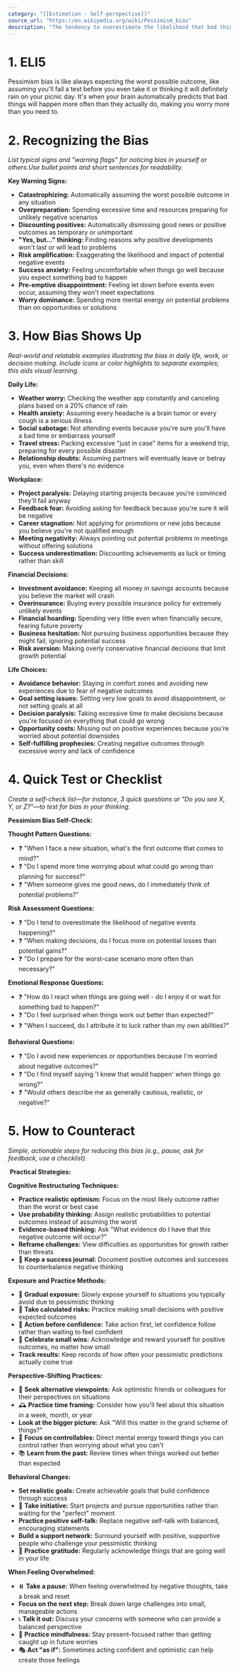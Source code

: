 ```yaml
---
category: "[[Estimation - Self-perspective]]"
source_url: "https://en.wikipedia.org/wiki/Pessimism_bias"
description: "The tendency to overestimate the likelihood that bad things will happen"
---
```


# 1. ELI5

Pessimism bias is like always expecting the worst possible outcome, like assuming you'll fail a test before you even take it or thinking it will definitely rain on your picnic day. It's when your brain automatically predicts that bad things will happen more often than they actually do, making you worry more than you need to.

# 2. Recognizing the Bias

*List typical signs and "warning flags" for noticing bias in yourself or others.Use bullet points and short sentences for readability.*

**Key Warning Signs:**

- **Catastrophizing:** Automatically assuming the worst possible outcome in any situation
- **Overpreparation:** Spending excessive time and resources preparing for unlikely negative scenarios
- **Discounting positives:** Automatically dismissing good news or positive outcomes as temporary or unimportant
- **"Yes, but..." thinking:** Finding reasons why positive developments won't last or will lead to problems
- **Risk amplification:** Exaggerating the likelihood and impact of potential negative events
- **Success anxiety:** Feeling uncomfortable when things go well because you expect something bad to happen
- **Pre-emptive disappointment:** Feeling let down before events even occur, assuming they won't meet expectations
- **Worry dominance:** Spending more mental energy on potential problems than on opportunities or solutions

# 3. How Bias Shows Up

*Real-world and relatable examples illustrating the bias in daily life, work, or decision making. Include icons or color highlights to separate examples; this aids visual learning.*

**Daily Life:**
- **Weather worry:** Checking the weather app constantly and canceling plans based on a 20% chance of rain
- **Health anxiety:** Assuming every headache is a brain tumor or every cough is a serious illness
- **Social sabotage:** Not attending events because you're sure you'll have a bad time or embarrass yourself
- **Travel stress:** Packing excessive "just in case" items for a weekend trip, preparing for every possible disaster
- **Relationship doubts:** Assuming partners will eventually leave or betray you, even when there's no evidence

**Workplace:**
- **Project paralysis:** Delaying starting projects because you're convinced they'll fail anyway
- **Feedback fear:** Avoiding asking for feedback because you're sure it will be negative
- **Career stagnation:** Not applying for promotions or new jobs because you believe you're not qualified enough
- **Meeting negativity:** Always pointing out potential problems in meetings without offering solutions
- **Success underestimation:** Discounting achievements as luck or timing rather than skill

**Financial Decisions:**
- **Investment avoidance:** Keeping all money in savings accounts because you believe the market will crash
- **Overinsurance:** Buying every possible insurance policy for extremely unlikely events
- **Financial hoarding:** Spending very little even when financially secure, fearing future poverty
- **Business hesitation:** Not pursuing business opportunities because they might fail, ignoring potential success
- **Risk aversion:** Making overly conservative financial decisions that limit growth potential

**Life Choices:**
- **Avoidance behavior:** Staying in comfort zones and avoiding new experiences due to fear of negative outcomes
- **Goal setting issues:** Setting very low goals to avoid disappointment, or not setting goals at all
- **Decision paralysis:** Taking excessive time to make decisions because you're focused on everything that could go wrong
- **Opportunity costs:** Missing out on positive experiences because you're worried about potential downsides
- **Self-fulfilling prophecies:** Creating negative outcomes through excessive worry and lack of confidence

# 4. Quick Test or Checklist

*Create a self-check list—for instance, 3 quick questions or "Do you see X, Y, or Z?"—to test for bias in your thinking.*

 **Pessimism Bias Self-Check:**

**Thought Pattern Questions:**
- ❓ "When I face a new situation, what's the first outcome that comes to mind?"
- ❓ "Do I spend more time worrying about what could go wrong than planning for success?"
- ❓ "When someone gives me good news, do I immediately think of potential problems?"

**Risk Assessment Questions:**
- ❓ "Do I tend to overestimate the likelihood of negative events happening?"
- ❓ "When making decisions, do I focus more on potential losses than potential gains?"
- ❓ "Do I prepare for the worst-case scenario more often than necessary?"

**Emotional Response Questions:**
- ❓ "How do I react when things are going well - do I enjoy it or wait for something bad to happen?"
- ❓ "Do I feel surprised when things work out better than expected?"
- ❓ "When I succeed, do I attribute it to luck rather than my own abilities?"

**Behavioral Questions:**
- ❓ "Do I avoid new experiences or opportunities because I'm worried about negative outcomes?"
- ❓ "Do I find myself saying 'I knew that would happen' when things go wrong?"
- ❓ "Would others describe me as generally cautious, realistic, or negative?"

# 5. How to Counteract

*Simple, actionable steps for reducing this bias (e.g., pause, ask for feedback, use a checklist).*

️ **Practical Strategies:**

**Cognitive Restructuring Techniques:**
- **Practice realistic optimism:** Focus on the most likely outcome rather than the worst or best case
- **Use probability thinking:** Assign realistic probabilities to potential outcomes instead of assuming the worst
- **Evidence-based thinking:** Ask "What evidence do I have that this negative outcome will occur?"
- **Reframe challenges:** View difficulties as opportunities for growth rather than threats
- 📝 **Keep a success journal:** Document positive outcomes and successes to counterbalance negative thinking

**Exposure and Practice Methods:**
- 🎪 **Gradual exposure:** Slowly expose yourself to situations you typically avoid due to pessimistic thinking
- 🎲 **Take calculated risks:** Practice making small decisions with positive expected outcomes
- 🏃 **Action before confidence:** Take action first, let confidence follow rather than waiting to feel confident
- 🌟 **Celebrate small wins:** Acknowledge and reward yourself for positive outcomes, no matter how small
- **Track results:** Keep records of how often your pessimistic predictions actually come true

**Perspective-Shifting Practices:**
- 👥 **Seek alternative viewpoints:** Ask optimistic friends or colleagues for their perspectives on situations
- 🕰️ **Practice time framing:** Consider how you'll feel about this situation in a week, month, or year
- **Look at the bigger picture:** Ask "Will this matter in the grand scheme of things?"
- 🤔 **Focus on controllables:** Direct mental energy toward things you can control rather than worrying about what you can't
- 📚 **Learn from the past:** Review times when things worked out better than expected

**Behavioral Changes:**
- **Set realistic goals:** Create achievable goals that build confidence through success
- 🚀 **Take initiative:** Start projects and pursue opportunities rather than waiting for the "perfect" moment
- **Practice positive self-talk:** Replace negative self-talk with balanced, encouraging statements
- **Build a support network:** Surround yourself with positive, supportive people who challenge your pessimistic thinking
- 🎉 **Practice gratitude:** Regularly acknowledge things that are going well in your life

**When Feeling Overwhelmed:**
- ⏸️ **Take a pause:** When feeling overwhelmed by negative thoughts, take a break and reset
- **Focus on the next step:** Break down large challenges into small, manageable actions
- 📞 **Talk it out:** Discuss your concerns with someone who can provide a balanced perspective
- 🧘 **Practice mindfulness:** Stay present-focused rather than getting caught up in future worries
- 🎭 **Act "as if":** Sometimes acting confident and optimistic can help create those feelings

